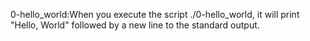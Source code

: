  0-hello_world:When you execute the script ./0-hello_world, it will print "Hello, World" followed by a new line to the standard output.
